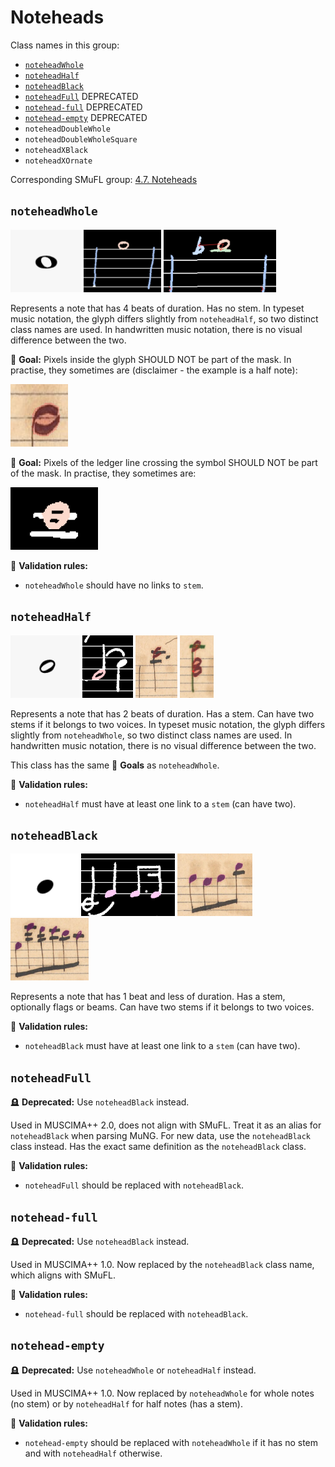 # Noteheads

Class names in this group:

- [`noteheadWhole`](#noteheadwhole)
- [`noteheadHalf`](#noteheadhalf)
- [`noteheadBlack`](#noteheadblack)
- [`noteheadFull`](#noteheadfull) DEPRECATED
- [`notehead-full`](#notehead-full) DEPRECATED
- [`notehead-empty`](#notehead-empty) DEPRECATED
- `noteheadDoubleWhole`
- `noteheadDoubleWholeSquare`
- `noteheadXBlack`
- `noteheadXOrnate`

Corresponding SMuFL group: [4.7. Noteheads](https://w3c.github.io/smufl/latest/tables/noteheads.html)


## `noteheadWhole`

<img src="noteheads/noteheadWhole_smufl.png" height="100" />
<img src="noteheads/noteheadWhole_mpp20-w13-p002-id119.png" height="100" />
<img src="noteheads/noteheadWhole_mpp20-w13-p002-id126.png" height="100" />

Represents a note that has 4 beats of duration. Has no stem. In typeset music notation, the glyph differs slightly from `noteheadHalf`, so two distinct class names are used. In handwritten music notation, there is no visual difference between the two.

🎯 **Goal:** Pixels inside the glyph SHOULD NOT be part of the mask. In practise, they sometimes are (disclaimer - the example is a half note):

<img src="noteheads/noteheadHalf_omniomr-1d507bc2-id1026.png" height="100" />

🎯 **Goal:** Pixels of the ledger line crossing the symbol SHOULD NOT be part of the mask. In practise, they sometimes are:

<img src="noteheads/noteheadWhole_mpp20-w13-p002-id127.png" height="100" />

🤖 **Validation rules:**

- `noteheadWhole` should have no links to `stem`.


## `noteheadHalf`

<img src="noteheads/noteheadHalf_smufl.png" height="100" />
<img src="noteheads/noteheadHalf_mpp20-w01-p010-id234.png" height="100" />
<img src="noteheads/noteheadHalf_omniomr-1d507bc2-id851.png" height="100" />
<img src="noteheads/noteheadHalf_omniomr-1d507bc2-id871.png" height="100" />

Represents a note that has 2 beats of duration. Has a stem. Can have two stems if it belongs to two voices. In typeset music notation, the glyph differs slightly from `noteheadWhole`, so two distinct class names are used. In handwritten music notation, there is no visual difference between the two.

This class has the same 🎯 **Goals** as `noteheadWhole`.

🤖 **Validation rules:**

- `noteheadHalf` must have at least one link to a `stem` (can have two).


## `noteheadBlack`

<img src="noteheads/noteheadBlack_smufl.png" height="100" />
<img src="noteheads/noteheadBlack_mpp20-w01-p010-id0.png" height="100" />
<img src="noteheads/noteheadBlack_omniomr-1d507bc2-id865.png" height="100" />
<img src="noteheads/noteheadBlack_omniomr-1d507bc2-id96.png" height="100" />

Represents a note that has 1 beat and less of duration. Has a stem, optionally flags or beams. Can have two stems if it belongs to two voices.

🤖 **Validation rules:**

- `noteheadBlack` must have at least one link to a `stem` (can have two).


## `noteheadFull`

🪦 **Deprecated:** Use `noteheadBlack` instead.

Used in MUSCIMA++ 2.0, does not align with SMuFL. Treat it as an alias for `noteheadBlack` when parsing MuNG. For new data, use the `noteheadBlack` class instead. Has the exact same definition as the `noteheadBlack` class.

🤖 **Validation rules:**

- `noteheadFull` should be replaced with `noteheadBlack`.


## `notehead-full`

🪦 **Deprecated:** Use `noteheadBlack` instead.

Used in MUSCIMA++ 1.0. Now replaced by the `noteheadBlack` class name, which aligns with SMuFL.

🤖 **Validation rules:**

- `notehead-full` should be replaced with `noteheadBlack`.


## `notehead-empty`

🪦 **Deprecated:** Use `noteheadWhole` or `noteheadHalf` instead.

Used in MUSCIMA++ 1.0. Now replaced by `noteheadWhole` for whole notes (no stem) or by `noteheadHalf` for half notes (has a stem).

🤖 **Validation rules:**

- `notehead-empty` should be replaced with `noteheadWhole` if it has no stem and with `noteheadHalf` otherwise.
